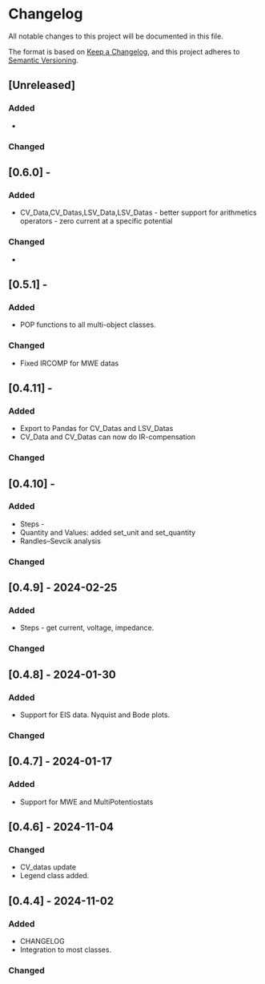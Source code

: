 # Changelog

All notable changes to this project will be documented in this file.

The format is based on [Keep a Changelog](https://keepachangelog.com/en/1.1.0/),
and this project adheres to [Semantic Versioning](https://semver.org/spec/v2.0.0.html).

## [Unreleased]
### Added
  - 
### Changed

## [0.6.0] - 
### Added
  -  CV_Data,CV_Datas,LSV_Data,LSV_Datas
    - better support for arithmetics operators 
    - zero current at a specific potential

### Changed
  -  
  
## [0.5.1] - 
### Added
  - POP functions to all multi-object classes.
### Changed
  - Fixed IRCOMP for MWE datas

## [0.4.11] - 
### Added
  - Export to Pandas for CV_Datas and LSV_Datas
  - CV_Data and CV_Datas can now do IR-compensation
### Changed

## [0.4.10] - 
### Added
  - Steps -
  - Quantity and Values: added set_unit and set_quantity
  - Randles–Sevcik analysis
### Changed


## [0.4.9] - 2024-02-25
### Added
  - Steps - get current, voltage, impedance. 
### Changed

## [0.4.8] - 2024-01-30

### Added
  - Support for EIS data. Nyquist and Bode plots. 
### Changed

## [0.4.7] - 2024-01-17
### Added
  - Support for MWE and MultiPotentiostats

## [0.4.6] - 2024-11-04
### Changed
  - CV_datas update
  - Legend class added.

## [0.4.4] - 2024-11-02

### Added
  - CHANGELOG
  - Integration to most classes.
### Changed
